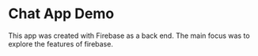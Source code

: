 # Chat App Demo

This app was created with Firebase as a back end. The main focus was to explore the features of firebase.
